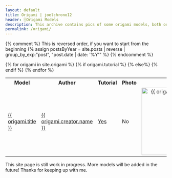 ```yaml
---
layout: default
title: Origami | joelchrono12
header: 🗄️Origami Models
description: This archive contains pics of some origami models, both original of me, or works of other artists. All of the photographed models were folded by me.
permalink: /origami/
---
```



{% comment %}
This is reversed order, if you want to start from the beginning
{% assign postsByYear = site.posts | reverse | group_by_exp:"post", "post.date | date: '%Y'" %}
{% endcomment %}


<div>

 <table>
  <tr>
    <th>Model</th>
    <th>Author</th>
    <th>Tutorial</th>
    <th style="text-align: right">Photo</th>
  </tr>
{% for origami in site.origami %}
  <tr>
    <td><a href="{{ origami.url }}">{{ origami.title }}</a></td>
    <td><a href="{{ origami.creator.site }}">{{ origami.creator.name }}</a></td>
    {% if origami.tutorial %}
    <td><a href="{{ origami.tutorial }}">Yes</a></td>
    {% else%}
    <td>No</td>
    {% endif %}
    <td style="text-align: right"><img width="210px" src="{{ origami.image }}" alt="{{ origami.description }}" title="{{ origami.description }}"></td>
  </tr>
{% endfor %}
</table> 

</div>

This site page is still work in progress. More models will be added in the future! Thanks for keeping up with me.
